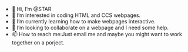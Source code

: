 - 👋 Hi, I’m @STAR
- 👀 I’m interested in coding HTML and CCS webpages.
- 🌱 I’m currently learning how to make webpages interactive.
- 💞️ I’m looking to collaborate on a webpage and I need some help.
- 📫 How to reach me:Just email me and maybe you might want to work together on a porject.

<!---
HTMLCodeWriter/HTMLCodeWriter is a ✨ special ✨ repository because its `README.md` (this file) appears on your GitHub profile.
You can click the Preview link to take a look at your changes.
--->
